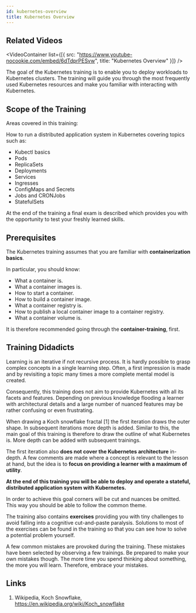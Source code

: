 ```yaml
---
id: kubernetes-overview
title: Kubernetes Overview
---
```


## Related Videos
<VideoContainer
  list={[{
   src: "https://www.youtube-nocookie.com/embed/6dTdprPESvw",
   title: "Kubernetes Overview"
  }]}
/>

The goal of the Kubernetes training is to enable you to deploy workloads to Kubernetes clusters. The training will guide you through the most frequently used Kubernetes resources and make you familiar with interacting with Kubernetes.

## Scope of the Training

Areas covered in this training:

How to run a distributed application system in Kubernetes covering topics such as:

* Kubectl basics
* Pods
* ReplicaSets
* Deployments
* Services
* Ingresses
* ConfigMaps and Secrets
* Jobs and CRONJobs
* StatefulSets

At the end of the training a final exam is described which provides you with the opportunity to test your freshly learned skills.

## Prerequisites

The Kubernetes training assumes that you are familiar with **containerization basics**.

In particular, you should know:

* What a container is.
* What a container images is.
* How to start a container.
* How to build a container image.
* What a container registry is.
* How to publish a local container image to a container registry.
* What a container volume is.

It is therefore recommended going through the **container-training**, first.

## Training Didadicts

Learning is an iterative if not recursive process. It is hardly possible to grasp complex concepts in a single learning step. Often, a first impression is made and by revisiting a topic many times a more complete mental model is created.

Consequently, this training does not aim to provide Kubernetes with all its facets and features. Depending on previous knowledge flooding a learner with architectural details and a large number of nuanced features may be rather confusing or even frustrating.

When drawing a Koch snowflake fractal [1] the first iteration draws the outer shape. In subsequent iterations more depth is added. Similar to this, the main goal of this training is therefore to draw the outline of what Kubernetes is. More depth can be added with subsequent trainings.

The first iteration also **does not cover the Kubernetes architecture** in-depth. A few comments are made where a concept is relevant to the lesson at hand, but the idea is to **focus on providing a learner with a maximum of utility**.

**At the end of this training you will be able to deploy and operate a stateful, distributed application system with Kubernetes.**

In order to achieve this goal corners will be cut and nuances be omitted. This way you should be able to follow the common theme.

The training also contains **exercises** providing you with tiny challenges to avoid falling into a cognitive cut-and-paste paralysis. Solutions to most of the exercises can be found in the training so that you can see how to solve a potential problem yourself.

A few common mistakes are provoked during the training. These mistakes have been selected by observing a few trainings. Be prepared to make your own mistakes though. The more time you spend thinking about something, the more you will learn. Therefore, embrace your mistakes.

## Links

1. Wikipedia, Koch Snowflake, https://en.wikipedia.org/wiki/Koch_snowflake
